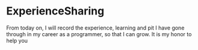 # ExperienceSharing
From today on, I will record the experience, learning and pit I have gone through in my career as a programmer, so that I can grow. It is my honor to help you
